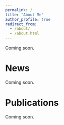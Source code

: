 ```yaml
---
permalink: /
title: "About Me"
author_profile: true
redirect_from: 
  - /about/
  - /about.html
---
```


Coming soon.

# News
Coming soon.

# Publications
Coming soon.